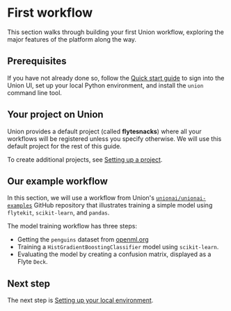 # First workflow

This section walks through building your first Union workflow, exploring the major features of the platform along the way.

## Prerequisites

If you have not already done so, follow the [Quick start guide](../../index.md#quick-start) to sign into the Union UI,
set up your local Python environment, and install the `union` command line tool.

## Your project on Union

Union provides a default project (called **flytesnacks**) where all your workflows will be registered unless you specify otherwise. We will use this default project for the rest of this guide.

To create additional projects, see [Setting up a project](../development-cycle/setting-up-a-project).

## Our example workflow

In this section, we will use a workflow from Union's [`unionai/unionai-examples`](https://github.com/unionai/unionai-examples) GitHub repository that illustrates training a simple model using `flytekit`, `scikit-learn`, and `pandas`.

The model training workflow has three steps:
- Getting the `penguins` dataset from [openml.org](https://www.openml.org/search?type=data&sort=runs&id=42585&status=active)
- Training a `HistGradientBoostingClassifier` model using `scikit-learn`.
- Evaluating the model by creating a confusion matrix, displayed as a Flyte `Deck`.

## Next step

The next step is [Setting up your local environment](./setting-up-your-local-environment).
